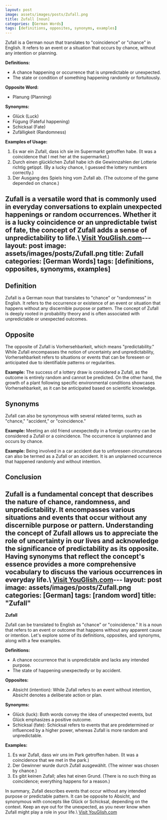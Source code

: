 ```yaml
---
layout: post
image: assets/images/posts/Zufall.png
title: Zufall [noun]
categories: [German Words]
tags: [definitions, opposites, synonyms, examples]
---
```


Zufall is a German noun that translates to "coincidence" or "chance" in English. It refers to an event or a situation that occurs by chance, without any intention or planning.

**Definitions:**
- A chance happening or occurrence that is unpredictable or unexpected.
- The state or condition of something happening randomly or fortuitously.

**Opposite Word:**
- Planung (Planning)

**Synonyms:**
- Glück (Luck)
- Fügung (Fateful happening)
- Schicksal (Fate)
- Zufälligkeit (Randomness)

**Examples of Usage:**
1. Es war ein Zufall, dass ich sie im Supermarkt getroffen habe. (It was a coincidence that I met her at the supermarket.)
2. Durch einen glücklichen Zufall habe ich die Gewinnzahlen der Lotterie richtig getippt. (By a lucky chance, I guessed the lottery numbers correctly.)
3. Der Ausgang des Spiels hing vom Zufall ab. (The outcome of the game depended on chance.)

Zufall is a versatile word that is commonly used in everyday conversations to explain unexpected happenings or random occurrences. Whether it is a lucky coincidence or an unpredictable twist of fate, the concept of Zufall adds a sense of unpredictability to life.\ <a id="yg-widget-0" class="youglish-widget" data-query="Zufall" data-lang="german" data-components="8412" data-auto-start="0" data-bkg-color="theme_light" data-title="How%20to%20pronounce%20Zufall%20in%20German"  rel="nofollow" href="https://youglish.com">Visit YouGlish.com</a><script async src="https://youglish.com/public/emb/widget.js" charset="utf-8"></script>---
layout: post
image: assets/images/posts/Zufall.png
title: Zufall
categories: [German Words]
tags: [definitions, opposites, synonyms, examples]
---

## Definition
Zufall is a German noun that translates to "chance" or "randomness" in English. It refers to the occurrence or existence of an event or situation that happens without any discernible purpose or pattern. The concept of Zufall is deeply rooted in probability theory and is often associated with unpredictable or unexpected outcomes.

## Opposite
The opposite of Zufall is Vorhersehbarkeit, which means "predictability." While Zufall encompasses the notion of uncertainty and unpredictability, Vorhersehbarkeit refers to situations or events that can be foreseen or anticipated due to identifiable patterns or regularities.

**Example:** The success of a lottery draw is considered a Zufall, as the outcome is entirely random and cannot be predicted. On the other hand, the growth of a plant following specific environmental conditions showcases Vorhersehbarkeit, as it can be anticipated based on scientific knowledge.

## Synonyms
Zufall can also be synonymous with several related terms, such as "chance," "accident," or "coincidence."

**Example:** Meeting an old friend unexpectedly in a foreign country can be considered a Zufall or a coincidence. The occurrence is unplanned and occurs by chance.

**Example:** Being involved in a car accident due to unforeseen circumstances can also be termed as a Zufall or an accident. It is an unplanned occurrence that happened randomly and without intention.

## Conclusion
Zufall is a fundamental concept that describes the nature of chance, randomness, and unpredictability. It encompasses various situations and events that occur without any discernible purpose or pattern. Understanding the concept of Zufall allows us to appreciate the role of uncertainty in our lives and acknowledge the significance of predictability as its opposite. Having synonyms that reflect the concept's essence provides a more comprehensive vocabulary to discuss the various occurrences in everyday life.\ <a id="yg-widget-0" class="youglish-widget" data-query="Zufall" data-lang="german" data-components="8412" data-auto-start="0" data-bkg-color="theme_light" data-title="How%20to%20pronounce%20Zufall%20in%20German"  rel="nofollow" href="https://youglish.com">Visit YouGlish.com</a><script async src="https://youglish.com/public/emb/widget.js" charset="utf-8"></script>---
layout: post
image: assets/images/posts/Zufall.png
categories: [German]
tags: [random word]
title: "Zufall"
---

**Zufall**

Zufall can be translated to English as "chance" or "coincidence." It is a noun that refers to an event or outcome that happens without any apparent cause or intention. Let's explore some of its definitions, opposites, and synonyms, along with a few examples.

**Definitions:** 

- A chance occurrence that is unpredictable and lacks any intended purpose.
- The state of happening unexpectedly or by accident.

**Opposites:** 

- Absicht (intention): While Zufall refers to an event without intention, Absicht denotes a deliberate action or plan.

**Synonyms:** 

- Glück (luck): Both words convey the idea of unexpected events, but Glück emphasizes a positive outcome.
- Schicksal (fate): Schicksal refers to events that are predetermined or influenced by a higher power, whereas Zufall is more random and unpredictable.

**Examples:** 

1. Es war Zufall, dass wir uns im Park getroffen haben. (It was a coincidence that we met in the park.)
2. Der Gewinner wurde durch Zufall ausgewählt. (The winner was chosen by chance.)
3. Es gibt keinen Zufall; alles hat einen Grund. (There is no such thing as coincidence; everything happens for a reason.)

In summary, Zufall describes events that occur without any intended purpose or predictable pattern. It can be opposite to Absicht, and synonymous with concepts like Glück or Schicksal, depending on the context. Keep an eye out for the unexpected, as you never know when Zufall might play a role in your life.\ <a id="yg-widget-0" class="youglish-widget" data-query="Zufall" data-lang="german" data-components="8412" data-auto-start="0" data-bkg-color="theme_light" data-title="How%20to%20pronounce%20Zufall%20in%20German"  rel="nofollow" href="https://youglish.com">Visit YouGlish.com</a><script async src="https://youglish.com/public/emb/widget.js" charset="utf-8"></script>